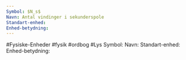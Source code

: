```yaml
---
Symbol: $N_s$
Navn: Antal vindinger i sekunderspole
Standart-enhed: 
Enhed-betydning:
---
```

#Fysiske-Enheder #fysik #ordbog #Lys 
Symbol: 
Navn: 
Standart-enhed: 
Enhed-betydning: